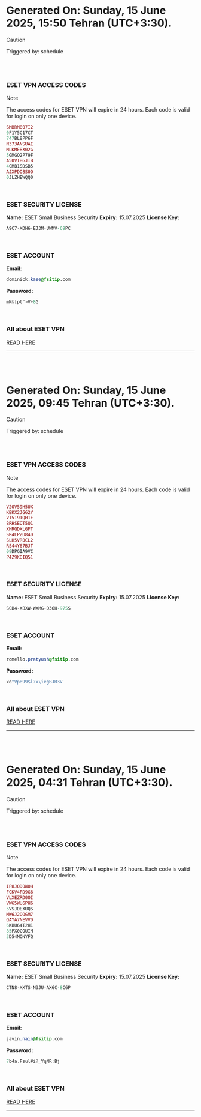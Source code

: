 # Generated On: Sunday, 15 June 2025, 15:50 Tehran (UTC+3:30).

> [!CAUTION]
> Triggered by: schedule

<br><br>

### ESET VPN ACCESS CODES

> [!NOTE]
> The access codes for ESET VPN will expire in 24 hours.
> Each code is valid for login on only one device.

```ruby
SMBRM807I2
0F1Y5C17CT
747BL8PP6F
N373ANSUAE
MLKME8X02G
5GMGQ2P79F
A50VIBGJIB
4CMB1SDSB5
AJXPDO8S0O
0JLZHEWQQ0
```

<br>

### ESET SECURITY LICENSE

**Name:** ESET Small Business Security
**Expiry:** 15.07.2025
**License Key:**

```POV-Ray SDL
A9C7-XDH6-EJ3M-UWMV-69PC
```

<br>

### ESET ACCOUNT

**Email:**

```CSS
dominick.kase@fsitip.com
```

**Password:**

```POV-Ray SDL
mK&[pt^>V+8G
```

<br>

### All about ESET VPN

[READ HERE](https://t.me/F_NiREvil/2113)

---

<br><br>

# Generated On: Sunday, 15 June 2025, 09:45 Tehran (UTC+3:30).

> [!CAUTION]
> Triggered by: schedule

<br><br>

### ESET VPN ACCESS CODES

> [!NOTE]
> The access codes for ESET VPN will expire in 24 hours.
> Each code is valid for login on only one device.

```ruby
V2OV59H5UX
KBKX2JG62Y
VT5191QH1E
BRHSEOT5Q1
XHRQDXLGFT
SR4LPZU84D
SLH5VR0CL2
RS44Y67BJT
09DPGIA9VC
P4Z9KOIQ51
```

<br>

### ESET SECURITY LICENSE

**Name:** ESET Small Business Security
**Expiry:** 15.07.2025
**License Key:**

```POV-Ray SDL
SCB4-XBXW-WXMG-D36H-975S
```

<br>

### ESET ACCOUNT

**Email:**

```CSS
romello.pratyush@fsitip.com
```

**Password:**

```POV-Ray SDL
xo"Vp899$l?x\iegBJR3V
```

<br>

### All about ESET VPN

[READ HERE](https://t.me/F_NiREvil/2113)

---

<br><br>

# Generated On: Sunday, 15 June 2025, 04:31 Tehran (UTC+3:30).

> [!CAUTION]
> Triggered by: schedule

<br><br>

### ESET VPN ACCESS CODES

> [!NOTE]
> The access codes for ESET VPN will expire in 24 hours.
> Each code is valid for login on only one device.

```ruby
IP8J0D0WOH
FCKV4FD9G6
VLXEZRD0OI
VW65WU6PH6
5VSJDEXUQS
MW6J2OOGM7
QAYA7NEVVD
6KBU64T2H1
85PX0COUIM
3D54MONYFQ
```

<br>

### ESET SECURITY LICENSE

**Name:** ESET Small Business Security
**Expiry:** 15.07.2025
**License Key:**

```POV-Ray SDL
CTN8-XXTS-N3JU-AX6C-8C6P
```

<br>

### ESET ACCOUNT

**Email:**

```CSS
javin.nain@fsitip.com
```

**Password:**

```POV-Ray SDL
7b4a.Fsul#i?_YqNR:Bj
```

<br>

### All about ESET VPN

[READ HERE](https://t.me/F_NiREvil/2113)

---

<br><br>

